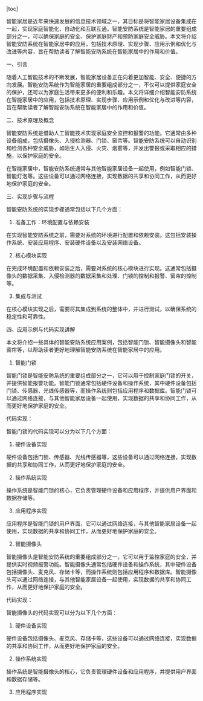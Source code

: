 
[toc]                    
                
                
智能家居是近年来快速发展的信息技术领域之一，其目标是将智能家居设备集成在一起，实现家庭智能化、自动化和互联互通。智能安防系统是智能家居的重要组成部分之一，可以确保家庭的安全、保护家庭财产和预防家庭安全威胁。本文将介绍智能安防系统在智能家居中的应用，包括技术原理、实现步骤、应用示例和优化与改进等内容，旨在帮助读者了解智能安防系统在智能家居中的作用和价值。

一、引言

随着人工智能技术的不断发展，智能家居设备正在向着更加智能、安全、便捷的方向发展。智能安防系统作为智能家居的重要组成部分之一，不仅可以提供家庭安全的保护，还可以为家庭生活带来更多的便利和乐趣。本文将详细介绍智能安防系统在智能家居中的应用，包括技术原理、实现步骤、应用示例和优化与改进等内容，旨在帮助读者了解智能安防系统在智能家居中的作用和价值。

二、技术原理及概念

智能安防系统是借助人工智能技术实现家庭安全监控和报警的功能。它通常由多种设备组成，包括摄像头、入侵检测器、门锁、窗帘等。智能安防系统可以自动识别和检测各种安全威胁，如陌生人入侵、火灾、烟雾等，并发出警报或采取相应的措施，以保护家庭的安全。

在智能家居中，智能安防系统通常与其他智能家居设备一起使用，例如智能门锁、智能灯泡等。这些设备可以通过网络连接，实现数据的共享和协同工作，从而更好地保护家庭的安全。

三、实现步骤与流程

智能安防系统的实现步骤通常包括以下几个方面：

1. 准备工作：环境配置与依赖安装

在实现智能安防系统之前，需要对系统的环境进行配置和依赖安装。这包括安装操作系统、安装应用程序、安装硬件设备以及安装网络设备。

2. 核心模块实现

在完成环境配置和依赖安装之后，需要对系统的核心模块进行实现。这通常包括摄像头的数据采集、入侵检测器的数据采集和处理、门锁的控制和报警、窗帘的控制等。

3. 集成与测试

在核心模块实现之后，需要将其集成到系统的整体中，并进行测试，以确保系统的稳定性和可靠性。

四、应用示例与代码实现讲解

本文将介绍一些具体的智能安防系统应用案例，包括智能门锁、智能摄像头和智能窗帘等，以帮助读者更好地理解智能安防系统在智能家居中的应用。

1. 智能门锁

智能门锁是智能安防系统的重要组成部分之一，它可以用于控制家庭门锁的开关，并提供智能报警功能。智能门锁通常包括硬件设备和操作系统，其中硬件设备包括门锁、传感器、光线传感器等，而操作系统则包括应用程序和数据库。智能门锁可以通过网络连接，与其他智能家居设备一起使用，实现数据的共享和协同工作，从而更好地保护家庭的安全。

代码实现：

智能门锁的代码实现可以分为以下几个方面：

1. 硬件设备实现

硬件设备包括门锁、传感器、光线传感器等，这些设备可以通过网络连接，实现数据的共享和协同工作，从而更好地保护家庭的安全。

2. 操作系统实现

操作系统是智能门锁的核心，它负责管理硬件设备和应用程序，并提供用户界面和数据存储等。

3. 应用程序实现

应用程序是智能门锁的用户界面，它可以通过网络连接，与其他智能家居设备一起使用，实现数据的共享和协同工作，从而更好地保护家庭的安全。

2. 智能摄像头

智能摄像头是智能安防系统的重要组成部分之一，它可以用于监控家庭的安全，并提供实时视频报警功能。智能摄像头通常包括硬件设备和操作系统，其中硬件设备包括摄像头、麦克风、存储卡等，而操作系统则包括应用程序和数据库。智能摄像头可以通过网络连接，与其他智能家居设备一起使用，实现数据的共享和协同工作，从而更好地保护家庭的安全。

代码实现：

智能摄像头的代码实现可以分为以下几个方面：

1. 硬件设备实现

硬件设备包括摄像头、麦克风、存储卡等，这些设备可以通过网络连接，实现数据的共享和协同工作，从而更好地保护家庭的安全。

2. 操作系统实现

操作系统是智能摄像头的核心，它负责管理硬件设备和应用程序，并提供用户界面和数据存储等。

3. 应用程序实现

